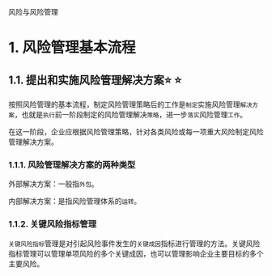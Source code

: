 风险与风险管理

# 1. 风险管理基本流程

## 1.1. 提出和实施风险管理解决方案:star: :star: 

按照风险管理的基本流程，制定风险管理策略后的工作是`制定`实施风险管理`解决方案`，也就是`执行`前一阶段制定的风险管理解决`策略`，进一步`落实`风险管理`工作`。

在这一阶段，企业应根据风险管理策略，针对各类风险或每一项重大风险制定风险管理解决方案。

### 1.1.1. 风险管理解决方案的两种类型

外部解决方案：一般指`外包`。

内部解决方案：是指风险管理体系的`运转`。

### 1.1.2. 关键风险指标管理

`关键风险指标`管理是对引起风险事件发生的`关键成因`指标进行管理的方法。关键风险指标管理可以管理单项风险的多个关键成因，也可以管理影响企业主要目标的多个主要风险。
